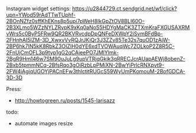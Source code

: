 Instagram widget settings:
https://u2844729.ct.sendgrid.net/wf/click?upn=YWod59rAdTTwTUphf-2BOnNZfz0sffKhEKns8p5upi7pWeH8IkGpZtOV8BLI60O-2B3XLmo5WZzNYLZRvpK9xKq0aNoS5HDYgMaCK3ZTXmKraFXGUSAXRMvWrs5c0ByP5FRw9QR2BKVRvcdpDpQNFeDXWpY2iSvmBFdBp-2FHnhAI5IZM-3D_XwxvVvRQJrJKiQr3J3ZZv85Te32s7quOD1zAjW-2BP6hk7IN5kK8RbkZ3OIZlH0dYE6xdTVOWAuqWc7ZOLkoP2Z8R5C-2FnUjCmOFL3p9typ1gG2qCAjeePO7JMlYlmk-2BgR9Hm146w7SM90uJuLg9upVTRjqGkjk3qRRECJcrAUapAEWj8obenZ-2Bxb5tpmmNCq-2BfsRqo3gOiRzbLpPMiXN-2BwYjPrlcRNXpvt9-2FW4iAgiqUGOYjPACnEFw3thlctitRUGcS59WyUmPKomouM-2BofGDCA-3D-3D


Press:

- http://howtogreen.ru/posts/1545-larisazz


todo:

- automate images resize
